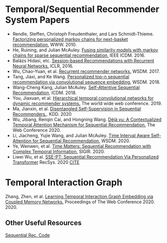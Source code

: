 # Temporal/Sequential Recommender System Papers
- Rendle, Steffen, Christoph Freudenthaler, and Lars Schmidt-Thieme. [Factorizing personalized markov chains for next-basket recommendation.](http://citeseerx.ist.psu.edu/viewdoc/download?doi=10.1.1.461.6854&rep=rep1&type=pdf) WWW. 2010.
- He, Ruining, and Julian McAuley. [Fusing similarity models with markov chains for sparse sequential recommendation.](https://cseweb.ucsd.edu/~jmcauley/pdfs/icdm16a.pdf) IEEE ICDM. 2016.
- Balázs Hidasi, etc. [Session-based Recommendations with Recurrent Neural Networks.](https://arxiv.org/abs/1511.06939) ICLR, 2016.
- Wu, Chao-Yuan, et al. [Recurrent recommender networks.](https://dl.acm.org/doi/pdf/10.1145/3018661.3018689) WSDM. 2017.
- Tang, Jiaxi, and Ke Wang. [Personalized top-n sequential recommendation via convolutional sequence embedding.](https://arxiv.org/pdf/1809.07426.pdf) WSDM. 2018.
- Wang-Cheng Kang, Julian McAuley. [Self-Attentive Sequential Recommendation](https://cseweb.ucsd.edu/~jmcauley/pdfs/icdm18.pdf), ICDM. 2018.
- You, Jiaxuan, et al. [Hierarchical temporal convolutional networks for dynamic recommender systems.](https://arxiv.org/pdf/1904.04381.pdf) The world wide web conference. 2019.
- Ma, Jianxin, et al. [Disentangled Self-Supervision in Sequential Recommenders.](http://pengcui.thumedialab.com/papers/DisentangledSequentialRecommendation.pdf). KDD. 2020
- Wu, Jibang, Renqin Cai, and Hongning Wang. [Déjà vu: A Contextualized Temporal Attention Mechanism for Sequential Recommendation.](https://arxiv.org/pdf/2002.00741.pdf) The Web Conference 2020.
- Li, Jiacheng, Yujie Wang, and Julian McAuley. [Time Interval Aware Self-Attention for Sequential Recommendation.](https://cseweb.ucsd.edu/~jmcauley/pdfs/wsdm20b.pdf) WSDM. 2020.
- Ye, Wenwen, et al. [Time Matters: Sequential Recommendation with Complex Temporal Information.](https://dl.acm.org/doi/abs/10.1145/3397271.3401154) SIGIR. 2020.
- Liwei Wu, et al. [SSE-PT: Sequential Recommendation Via Personalized Transformer](https://dl.acm.org/doi/pdf/10.1145/3383313.3412258) RecSys. 2020 [CITE](./bib_files/SSE-PT.bib)

# Temporal Interaction Graph
Zhang, Zhen, et al. [Learning Temporal Interaction Graph Embedding via Coupled Memory Networks.](https://dl.acm.org/doi/pdf/10.1145/3366423.3380076?casa_token=jQDfuykEgz8AAAAA:IoUaw2pIm_WW7RxZPo7O1KdUtWy2StHjSGpgSQ0nCF32Lwr3_M2By9_zbJkKrKBu-NDsIB-T1sc) Proceedings of The Web Conference 2020. 2020.

## Other Useful Resources
[Sequential Rec. Code](https://github.com/DeepGraphLearning/RecommenderSystems/tree/master/sequentialRec)
